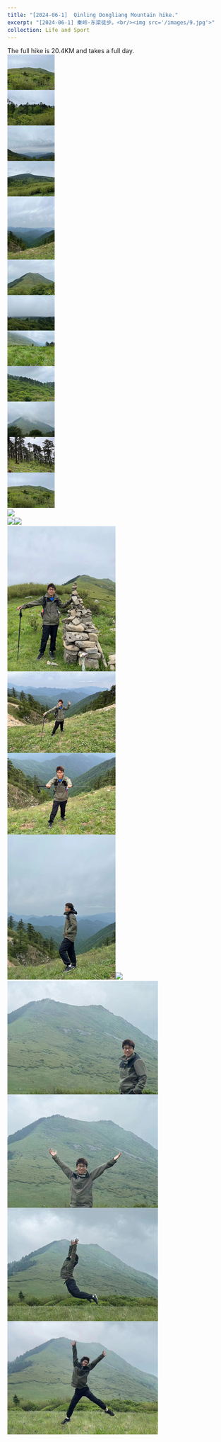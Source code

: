 ```yaml
---
title: "[2024-06-1]  Qinling Dongliang Mountain hike."
excerpt: "[2024-06-1] 秦岭·东梁徒步。<br/><img src='/images/9.jpg'>"
collection: Life and Sport
---
```


The full hike is 20.4KM and takes a full day.<br/><img src='/images/4.jpg'><br/><img src='/images/5.jpg'><br/><img src='/images/6.jpg'><img src='/images/5.jpg'><br/><img src='/images/7.jpg'><img src='/images/5.jpg'><br/><img src='/images/8.jpg'>
